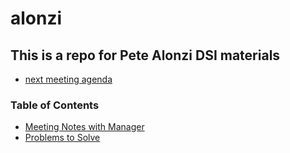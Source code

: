 # alonzi
## This is a repo for Pete Alonzi DSI materials
* [next meeting agenda](https://github.com/UVA-DSI/alonzi/blob/master/meeting_notes/next_meeting.md)

### Table of Contents
* [Meeting Notes with Manager](https://github.com/UVA-DSI/alonzi/tree/master/meeting_notes)
* [Problems to Solve](https://github.com/UVA-DSI/alonzi/blob/master/problems/problems.md)
